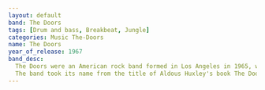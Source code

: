 ```yaml
---
layout: default
band: The Doors
tags: [Drum and bass, Breakbeat, Jungle]
categories: Music The-Doors
name: The Doors
year_of_release: 1967
band_desc:
  The Doors were an American rock band formed in Los Angeles in 1965, with vocalist Jim Morrison, keyboardist Ray Manzarek, guitarist Robby Krieger, and drummer John Densmore. They were among the most controversial and influential rock acts of the 1960s, partly due to Morrison's lyrics and voice, along with his erratic stage persona, and the group is also widely regarded as an important part of the era's counterculture.
  The band took its name from the title of Aldous Huxley's book The Doors of Perception, itself a reference to a quoute by William Blake. After signing with Elektra Records in 1966, the Doors with Morrison released six albums in five years, some of which are considered among the greatest of all time,[5] including their self-titled debut (1967), Strange Days (1967), and L.A. Woman (1971). They were one of the most successful bands during that time and by 1972 the Doors had sold over 4 million albums domestically and nearly 8 million singles.[6]
---
```

